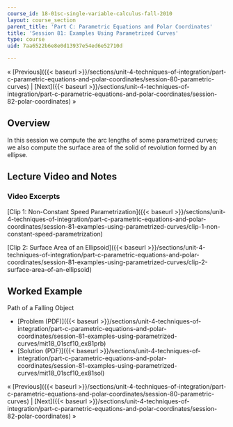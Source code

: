 ```yaml
---
course_id: 18-01sc-single-variable-calculus-fall-2010
layout: course_section
parent_title: 'Part C: Parametric Equations and Polar Coordinates'
title: 'Session 81: Examples Using Parametrized Curves'
type: course
uid: 7aa6522b6e8e0d13937e54ed6e52710d

---
```


« [Previous]({{< baseurl >}}/sections/unit-4-techniques-of-integration/part-c-parametric-equations-and-polar-coordinates/session-80-parametric-curves) | [Next]({{< baseurl >}}/sections/unit-4-techniques-of-integration/part-c-parametric-equations-and-polar-coordinates/session-82-polar-coordinates) »

Overview
--------

In this session we compute the arc lengths of some parametrized curves; we also compute the surface area of the solid of revolution formed by an ellipse.

Lecture Video and Notes
-----------------------

### Video Excerpts

[Clip 1: Non-Constant Speed Parametrization]({{< baseurl >}}/sections/unit-4-techniques-of-integration/part-c-parametric-equations-and-polar-coordinates/session-81-examples-using-parametrized-curves/clip-1-non-constant-speed-parametrization)

[Clip 2: Surface Area of an Ellipsoid]({{< baseurl >}}/sections/unit-4-techniques-of-integration/part-c-parametric-equations-and-polar-coordinates/session-81-examples-using-parametrized-curves/clip-2-surface-area-of-an-ellipsoid)

Worked Example
--------------

Path of a Falling Object

*   [Problem (PDF)]({{< baseurl >}}/sections/unit-4-techniques-of-integration/part-c-parametric-equations-and-polar-coordinates/session-81-examples-using-parametrized-curves/mit18_01scf10_ex81prb)
*   [Solution (PDF)]({{< baseurl >}}/sections/unit-4-techniques-of-integration/part-c-parametric-equations-and-polar-coordinates/session-81-examples-using-parametrized-curves/mit18_01scf10_ex81sol)

« [Previous]({{< baseurl >}}/sections/unit-4-techniques-of-integration/part-c-parametric-equations-and-polar-coordinates/session-80-parametric-curves) | [Next]({{< baseurl >}}/sections/unit-4-techniques-of-integration/part-c-parametric-equations-and-polar-coordinates/session-82-polar-coordinates) »